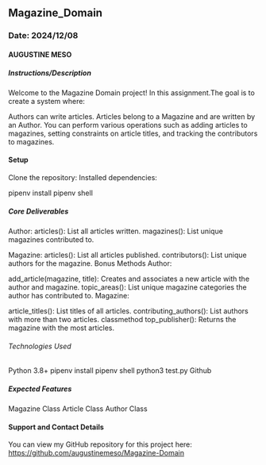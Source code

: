 ## Magazine_Domain 

### Date: 2024/12/08

#### AUGUSTINE MESO

##### Instructions/Description
Welcome to the Magazine Domain project! In this assignment.The goal is to create a system where:

Authors can write articles.
Articles belong to a Magazine and are written by an Author.
You can perform various operations such as adding articles to magazines, setting constraints on article titles, and tracking the contributors to magazines.

#### Setup

Clone the repository:
Installed dependencies:

pipenv install
pipenv shell


##### Core Deliverables

Author:
articles(): List all articles written.
magazines(): List unique magazines contributed to.

Magazine:
articles(): List all articles published.
contributors(): List unique authors for the magazine.
Bonus Methods
Author:

add_article(magazine, title): Creates and associates a new article with the author and magazine.
topic_areas(): List unique magazine categories the author has contributed to.
Magazine:

article_titles(): List titles of all articles.
contributing_authors(): List authors with more than two articles.
classmethod top_publisher(): Returns the magazine with the most articles.



###### Technologies Used

Python 3.8+
pipenv install
pipenv shell
python3 test.py
Github

##### Expected Features

Magazine Class
Article Class
Author Class

#### Support and Contact Details

You can view my GitHub repository for this project here:
https://github.com/augustinemeso/Magazine-Domain
